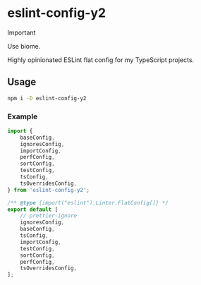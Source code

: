 # eslint-config-y2

> [!IMPORTANT]
> Use biome.

Highly opinionated ESLint flat config for my TypeScript projects.

## Usage

```bash
npm i -D eslint-config-y2
```

### Example

```js
import {
	baseConfig,
	ignoresConfig,
	importConfig,
	perfConfig,
	sortConfig,
	testConfig,
	tsConfig,
	tsOverridesConfig,
} from 'eslint-config-y2';

/** @type {import("eslint").Linter.FlatConfig[]} */
export default [
	// prettier-ignore
	ignoresConfig,
	baseConfig,
	tsConfig,
	importConfig,
	testConfig,
	sortConfig,
	perfConfig,
	tsOverridesConfig,
];
```
